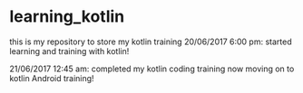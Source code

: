 # learning_kotlin
this is my repository to store my kotlin training 
20/06/2017 6:00 pm:
started learning and training with kotlin!

21/06/2017 12:45 am: 
completed my kotlin coding training now moving on to kotlin Android training!
